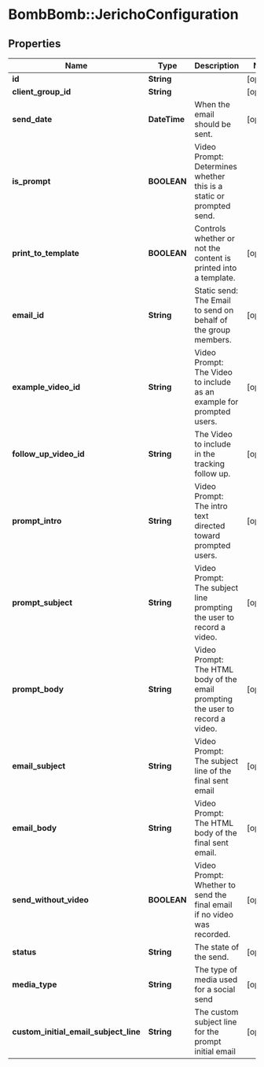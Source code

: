 # BombBomb::JerichoConfiguration

## Properties
Name | Type | Description | Notes
------------ | ------------- | ------------- | -------------
**id** | **String** |  | [optional] 
**client_group_id** | **String** |  | [optional] 
**send_date** | **DateTime** | When the email should be sent. | [optional] 
**is_prompt** | **BOOLEAN** | Video Prompt: Determines whether this is a static or prompted send. | 
**print_to_template** | **BOOLEAN** | Controls whether or not the content is printed into a template. | [optional] 
**email_id** | **String** | Static send: The Email to send on behalf of the group members. | [optional] 
**example_video_id** | **String** | Video Prompt: The Video to include as an example for prompted users. | [optional] 
**follow_up_video_id** | **String** | The Video to include in the tracking follow up. | [optional] 
**prompt_intro** | **String** | Video Prompt: The intro text directed toward prompted users. | [optional] 
**prompt_subject** | **String** | Video Prompt: The subject line prompting the user to record a video. | [optional] 
**prompt_body** | **String** | Video Prompt: The HTML body of the email prompting the user to record a video. | [optional] 
**email_subject** | **String** | Video Prompt: The subject line of the final sent email | [optional] 
**email_body** | **String** | Video Prompt: The HTML body of the final sent email. | [optional] 
**send_without_video** | **BOOLEAN** | Video Prompt: Whether to send the final email if no video was recorded. | [optional] 
**status** | **String** | The state of the send. | [optional] 
**media_type** | **String** | The type of media used for a social send | [optional] 
**custom_initial_email_subject_line** | **String** | The custom subject line for the prompt initial email | [optional] 


